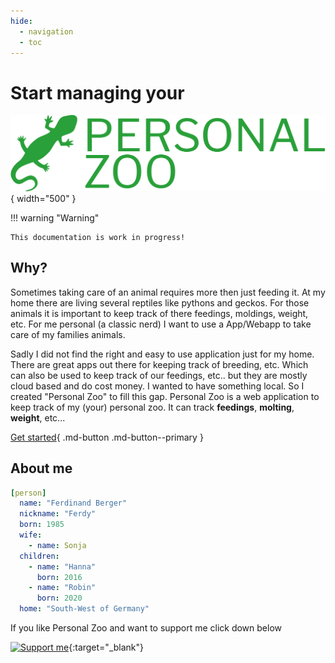 ```yaml
---
hide:
  - navigation
  - toc
---
```

# Start managing your

![](img/logo-no-background.svg){ width="500" }

!!! warning "Warning"
    
    This documentation is work in progress!

## Why?

Sometimes taking care of an animal requires more then just feeding it. At my home there are living several reptiles like pythons and geckos. For those animals it is important to keep track of there feedings, moldings, weight, etc. For me personal (a classic nerd) I want to use a App/Webapp to take care of my families animals.

Sadly I did not find the right and easy to use application just for my home. There are great apps out there for keeping track of breeding, etc. Which can also be used to keep track of our feedings, etc.. but they are mostly cloud based and do cost money. I wanted to have something local. So I created "Personal Zoo" to fill this gap. Personal Zoo is a web application to keep track of my (your) personal zoo. It can track **feedings**, **molting**, **weight**, etc...

[Get started](getting-started){ .md-button .md-button--primary }

## About me

```yaml
[person]
  name: "Ferdinand Berger"
  nickname: "Ferdy"
  born: 1985
  wife:
    - name: Sonja
  children:
    - name: "Hanna"
      born: 2016
    - name: "Robin"
      born: 2020
  home: "South-West of Germany"
```

If you like Personal Zoo and want to support me click down below

[![Support me](/img/kofi_bg_tag_white.png)](https://ko-fi.com/brazier85){:target="_blank"}

